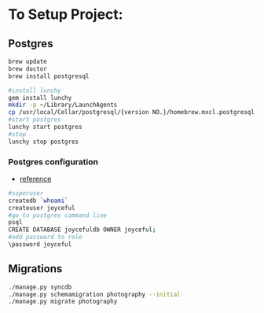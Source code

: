 # To Setup Project:

## Postgres
```zsh
brew update
brew doctor
brew install postgresql

#install lunchy
gem install lunchy
mkdir -p ~/Library/LaunchAgents
cp /usr/local/Cellar/postgresql/{version NO.}/homebrew.mxcl.postgresql.plist ~/Library/LaunchAgents/
#start postgres
lunchy start postgres
#stop
lunchy stop postgres
```

### Postgres configuration

* [reference](https://www.digitalocean.com/community/tutorials/how-to-use-roles-and-manage-grant-permissions-in-postgresql-on-a-vps--2)

```zsh
#superuser
createdb `whoami`
createuser joyceful
#go to postgres command line
psql 
CREATE DATABASE joycefuldb OWNER joyceful;
#add password to role
\password joyceful
```


## Migrations

```zsh
./manage.py syncdb
./manage.py schemamigration photography --initial
./manage.py migrate photography
```
